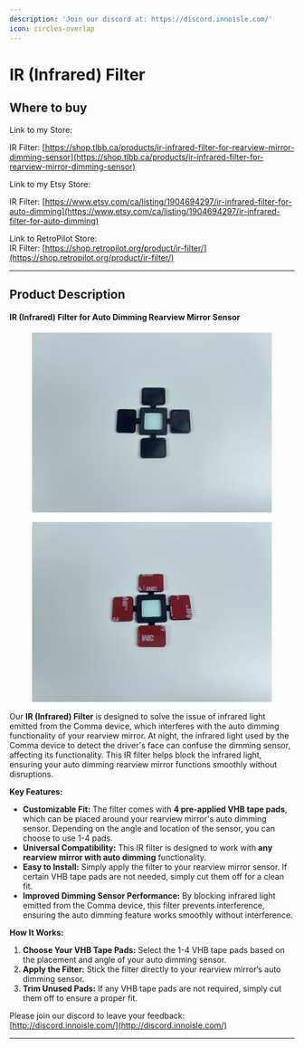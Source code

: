 ```yaml
---
description: 'Join our discord at: https://discord.innoisle.com/'
icon: circles-overlap
---
```


# IR (Infrared) Filter

## Where to buy

Link to my Store:&#x20;

IR Filter: [https://shop.tlbb.ca/products/ir-infrared-filter-for-rearview-mirror-dimming-sensor](https://shop.tlbb.ca/products/ir-infrared-filter-for-rearview-mirror-dimming-sensor)

Link to my Etsy Store:

IR Filter: [https://www.etsy.com/ca/listing/1904694297/ir-infrared-filter-for-auto-dimming](https://www.etsy.com/ca/listing/1904694297/ir-infrared-filter-for-auto-dimming)

Link to RetroPilot Store:\
IR Filter: [https://shop.retropilot.org/product/ir-filter/](https://shop.retropilot.org/product/ir-filter/)

***

## Product Description

#### **IR (Infrared) Filter for Auto Dimming Rearview Mirror Sensor**

<div><figure><img src="../.gitbook/assets/IMG_8614.JPG" alt=""><figcaption></figcaption></figure> <figure><img src="../.gitbook/assets/IMG_8608.JPG" alt=""><figcaption></figcaption></figure></div>

Our **IR (Infrared) Filter** is designed to solve the issue of infrared light emitted from the Comma device, which interferes with the auto dimming functionality of your rearview mirror. At night, the infrared light used by the Comma device to detect the driver's face can confuse the dimming sensor, affecting its functionality. This IR filter helps block the infrared light, ensuring your auto dimming rearview mirror functions smoothly without disruptions.

**Key Features:**

* **Customizable Fit:** The filter comes with **4 pre-applied VHB tape pads**, which can be placed around your rearview mirror's auto dimming sensor. Depending on the angle and location of the sensor, you can choose to use 1-4 pads.
* **Universal Compatibility:** This IR filter is designed to work with **any rearview mirror with auto dimming** functionality.
* **Easy to Install:** Simply apply the filter to your rearview mirror sensor. If certain VHB tape pads are not needed, simply cut them off for a clean fit.
* **Improved Dimming Sensor Performance:** By blocking infrared light emitted from the Comma device, this filter prevents interference, ensuring the auto dimming feature works smoothly without interference.

**How It Works:**

1. **Choose Your VHB Tape Pads:** Select the 1-4 VHB tape pads based on the placement and angle of your auto dimming sensor.
2. **Apply the Filter:** Stick the filter directly to your rearview mirror’s auto dimming sensor.
3. **Trim Unused Pads:** If any VHB tape pads are not required, simply cut them off to ensure a proper fit.





Please join our discord to leave your feedback: [http://discord.innoisle.com/](http://discord.innoisle.com/)

***

